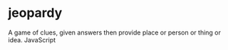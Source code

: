 # jeopardy
A game of clues, given answers then provide place or person or thing or idea. 
JavaScript

